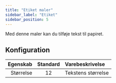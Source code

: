 ```yaml
---
title: "Etiket maler"
sidebar_label: "Etiket"
sidebar_position: 5
---
```


Med denne maler kan du tilføje tekst til papiret.

## Konfiguration

|  Egenskab | Standard | Varebeskrivelse    |
| ---------:|:--------:|:------------------ |
| Størrelse |    12    | Tekstens størrelse |
